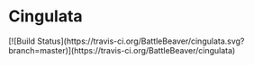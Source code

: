 <h1>Cingulata</h1> [![Build Status](https://travis-ci.org/BattleBeaver/cingulata.svg?branch=master)](https://travis-ci.org/BattleBeaver/cingulata)
